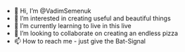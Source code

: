 - 👋 Hi, I’m @VadimSemenuk
- 👀 I’m interested in creating useful and beautiful things
- 🌱 I’m currently learning to live in this live
- 💞️ I’m looking to collaborate on creating an endless pizza
- 📫 How to reach me - just give the Bat-Signal

<!---
VadimSemenuk/VadimSemenuk is a ✨ special ✨ repository because its `README.md` (this file) appears on your GitHub profile.
You can click the Preview link to take a look at your changes.
--->
